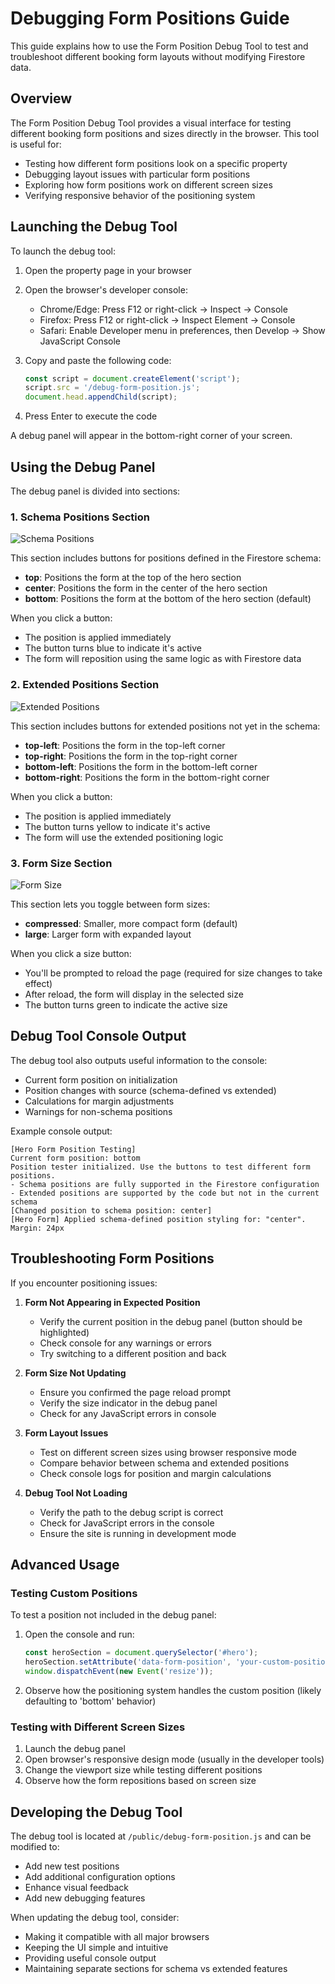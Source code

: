 # Debugging Form Positions Guide

This guide explains how to use the Form Position Debug Tool to test and troubleshoot different booking form layouts without modifying Firestore data.

## Overview

The Form Position Debug Tool provides a visual interface for testing different booking form positions and sizes directly in the browser. This tool is useful for:

- Testing how different form positions look on a specific property
- Debugging layout issues with particular form positions
- Exploring how form positions work on different screen sizes
- Verifying responsive behavior of the positioning system

## Launching the Debug Tool

To launch the debug tool:

1. Open the property page in your browser
2. Open the browser's developer console:
   - Chrome/Edge: Press F12 or right-click → Inspect → Console
   - Firefox: Press F12 or right-click → Inspect Element → Console
   - Safari: Enable Developer menu in preferences, then Develop → Show JavaScript Console

3. Copy and paste the following code:
   ```javascript
   const script = document.createElement('script'); 
   script.src = '/debug-form-position.js'; 
   document.head.appendChild(script);
   ```

4. Press Enter to execute the code

A debug panel will appear in the bottom-right corner of your screen.

## Using the Debug Panel

The debug panel is divided into sections:

### 1. Schema Positions Section

![Schema Positions](../assets/form-debug-schema-positions.png)

This section includes buttons for positions defined in the Firestore schema:
- **top**: Positions the form at the top of the hero section
- **center**: Positions the form in the center of the hero section
- **bottom**: Positions the form at the bottom of the hero section (default)

When you click a button:
- The position is applied immediately
- The button turns blue to indicate it's active
- The form will reposition using the same logic as with Firestore data

### 2. Extended Positions Section

![Extended Positions](../assets/form-debug-extended-positions.png)

This section includes buttons for extended positions not yet in the schema:
- **top-left**: Positions the form in the top-left corner
- **top-right**: Positions the form in the top-right corner
- **bottom-left**: Positions the form in the bottom-left corner
- **bottom-right**: Positions the form in the bottom-right corner

When you click a button:
- The position is applied immediately
- The button turns yellow to indicate it's active
- The form will use the extended positioning logic

### 3. Form Size Section

![Form Size](../assets/form-debug-size.png)

This section lets you toggle between form sizes:
- **compressed**: Smaller, more compact form (default)
- **large**: Larger form with expanded layout

When you click a size button:
- You'll be prompted to reload the page (required for size changes to take effect)
- After reload, the form will display in the selected size
- The button turns green to indicate the active size

## Debug Tool Console Output

The debug tool also outputs useful information to the console:

- Current form position on initialization
- Position changes with source (schema-defined vs extended)
- Calculations for margin adjustments
- Warnings for non-schema positions

Example console output:
```
[Hero Form Position Testing]
Current form position: bottom
Position tester initialized. Use the buttons to test different form positions.
- Schema positions are fully supported in the Firestore configuration
- Extended positions are supported by the code but not in the current schema
[Changed position to schema position: center]
[Hero Form] Applied schema-defined position styling for: "center". Margin: 24px
```

## Troubleshooting Form Positions

If you encounter positioning issues:

1. **Form Not Appearing in Expected Position**
   - Verify the current position in the debug panel (button should be highlighted)
   - Check console for any warnings or errors
   - Try switching to a different position and back

2. **Form Size Not Updating**
   - Ensure you confirmed the page reload prompt
   - Verify the size indicator in the debug panel
   - Check for any JavaScript errors in console

3. **Form Layout Issues**
   - Test on different screen sizes using browser responsive mode
   - Compare behavior between schema and extended positions
   - Check console logs for position and margin calculations

4. **Debug Tool Not Loading**
   - Verify the path to the debug script is correct
   - Check for JavaScript errors in the console
   - Ensure the site is running in development mode

## Advanced Usage

### Testing Custom Positions

To test a position not included in the debug panel:

1. Open the console and run:
   ```javascript
   const heroSection = document.querySelector('#hero');
   heroSection.setAttribute('data-form-position', 'your-custom-position');
   window.dispatchEvent(new Event('resize'));
   ```

2. Observe how the positioning system handles the custom position
   (likely defaulting to 'bottom' behavior)

### Testing with Different Screen Sizes

1. Launch the debug panel
2. Open browser's responsive design mode (usually in the developer tools)
3. Change the viewport size while testing different positions
4. Observe how the form repositions based on screen size

## Developing the Debug Tool

The debug tool is located at `/public/debug-form-position.js` and can be modified to:

- Add new test positions
- Add additional configuration options
- Enhance visual feedback
- Add new debugging features

When updating the debug tool, consider:
- Making it compatible with all major browsers
- Keeping the UI simple and intuitive
- Providing useful console output
- Maintaining separate sections for schema vs extended features